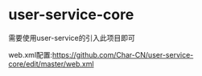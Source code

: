 # user-service-core

需要使用user-service的引入此项目即可

web.xml配置:https://github.com/Char-CN/user-service-core/edit/master/web.xml
